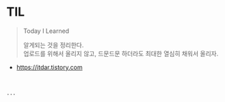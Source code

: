 # TIL

> Today I Learned  
> 
> 알게되는 것을 정리한다.  
> 업로드를 위해서 올리지 않고, 드문드문 하더라도 최대한 열심히 채워서 올리자.  

- https://itdar.tistory.com
<br><br>
```

...

```
 
